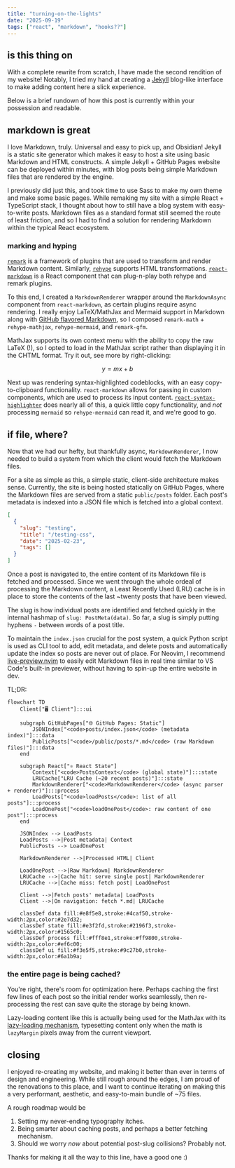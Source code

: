 ```yaml
---
title: "turning-on-the-lights"
date: "2025-09-19"
tags: ["react", "markdown", "hooks??"]
---
```


## is this thing on

With a complete rewrite from scratch, I have made the second rendition of my website! Notably, I tried my hand at
creating a [Jekyll](https://jekyllrb.com/) blog-like interface to make adding content here a slick experience.

Below is a brief rundown of how this post is currently within your possession and readable.


## markdown is great

I love Markdown, truly. Universal and easy to pick up, and Obsidian! Jekyll is a static site generator which makes
it easy to host a site using basic Markdown and HTML constructs. A simple Jekyll + GitHub Pages website can be deployed within minutes, with blog posts being simple Markdown files that are rendered by the engine.

I previously did just this, and took time to use Sass to make my own theme and make some basic pages. While remaking my site with a simple React + TypeScript stack, I thought about how to still have a blog system with easy-to-write posts. Markdown files as a standard format still seemed the route of least friction, and so I had to find a solution for rendering Markdown within the typical React ecosystem.

### marking and hyping

[`remark`](https://github.com/remarkjs) is a framework of plugins that are used to transform and render Markdown content. Similarly, [`rehype`](https://github.com/rehypejs) supports HTML transformations. [`react-markdown`](https://github.com/remarkjs/react-markdown) is a React component that can plug-n-play both rehype and remark plugins.

To this end, I created a `MarkdownRenderer` wrapper around the `MarkdownAsync` component from `react-markdown`, as certain plugins require async rendering. I really enjoy LaTeX/MathJax and Mermaid support in Markdown along with [GitHub flavored Markdown](https://github.github.com/gfm/), so I composed `remark-math` + `rehype-mathjax`, `rehype-mermaid`, and `remark-gfm`.

MathJax supports its own context menu with the ability to copy the raw LaTeX (!), so I opted to load in the MathJax script rather than displaying it in the CHTML format. Try it out, see more by right-clicking:

$$y = mx + b$$

Next up was rendering syntax-highlighted codeblocks, with an easy copy-to-clipboard functionality. `react-markdown` allows for passing in custom components, which are used to process its input content. [`react-syntax-highlighter`](https://github.com/react-syntax-highlighter/react-syntax-highlighter) does nearly all of this, a quick little copy functionality, and _not_ processing `mermaid` so `rehype-mermaid` can read it, and we're good to go.

## if file, where?

Now that we had our hefty, but thankfully async, `MarkdownRenderer`, I now needed to build a system from which the client would fetch the Markdown files.

For a site as simple as this, a simple static, client-side architecture makes sense. Currently, the site is being hosted statically
on GitHub Pages, where the Markdown files are served from a static `public/posts` folder. Each post's metadata is indexed
into a JSON file which is fetched into a global context.

```json
[
  {
    "slug": "testing",
    "title": "/testing-css",
    "date": "2025-02-23",
    "tags": []
  }
]
```

Once a post is navigated to, the entire content of its Markdown file is fetched and processed. Since we went through the
whole ordeal of processing the Markdown content, a Least Recently Used (LRU) cache is in place to store the contents of the last ~twenty
posts that have been viewed.

The slug is how individual posts are identified and fetched quickly in the internal hashmap of `slug: PostMeta(data)`. So far, a slug is simply putting hyphens `-` between words of a post title.

To maintain the `index.json` crucial for the post system, a quick Python script is used as CLI tool to add, edit metadata, and delete posts and automatically update the index so posts are never out of place. For Neovim, I recommend [live-preview.nvim](https://github.com/brianhuster/live-preview.nvim) to easily edit Markdown files in real time similar to VS Code's built-in previewer, without having to spin-up the entire website in dev.

TL;DR:

```mermaid
flowchart TD
    Client["🖥️ Client"]:::ui

    subgraph GitHubPages["🌐 GitHub Pages: Static"]
        JSONIndex["<code>posts/index.json</code> (metadata index)"]:::data
        PublicPosts["<code>/public/posts/*.md</code> (raw Markdown files)"]:::data
    end

    subgraph React["⚛️ React State"]
        Context["<code>PostsContext</code> (global state)"]:::state
        LRUCache["LRU Cache (~20 recent posts)"]:::state
        MarkdownRenderer["<code>MarkdownRenderer</code> (async parser + renderer)"]:::process
        LoadPosts["<code>loadPosts</code>: list of all posts"]:::process
        LoadOnePost["<code>loadOnePost</code>: raw content of one post"]:::process
    end

    JSONIndex --> LoadPosts
    LoadPosts -->|Post metadata| Context
    PublicPosts --> LoadOnePost

    MarkdownRenderer -->|Processed HTML| Client

    LoadOnePost -->|Raw Markdown| MarkdownRenderer
    LRUCache -->|Cache hit: serve single post| MarkdownRenderer
    LRUCache -->|Cache miss: fetch post| LoadOnePost

    Client -->|Fetch posts' metadata| LoadPosts
    Client -->|On navigation: fetch *.md| LRUCache

    classDef data fill:#e8f5e8,stroke:#4caf50,stroke-width:2px,color:#2e7d32;
    classDef state fill:#e3f2fd,stroke:#2196f3,stroke-width:2px,color:#1565c0;
    classDef process fill:#fff8e1,stroke:#ff9800,stroke-width:2px,color:#ef6c00;
    classDef ui fill:#f3e5f5,stroke:#9c27b0,stroke-width:2px,color:#6a1b9a;
```

### the entire page is being cached?

You're right, there's room for optimization here. Perhaps caching the first few lines of each post so the initial render works seamlessly, then re-processing the rest can save quite the storage by being known.

Lazy-loading content like this is actually being used for the MathJax with its [lazy-loading mechanism](https://docs.mathjax.org/en/latest/output/lazy.html), typesetting content only when the math is `lazyMargin` pixels away from the current viewport.

## closing

I enjoyed re-creating my website, and making it better than ever in terms of design and engineering. While still rough around the edges, I am proud of the renovations to this place, and I want to continue iterating on making this a very performant, aesthetic, and easy-to-main bundle of ~75 files.

A rough roadmap would be
1. Setting my never-ending typography itches.
2. Being smarter about caching posts, and perhaps a better fetching mechanism.
3. Should we worry *now* about potential post-slug collisions? Probably not.

Thanks for making it all the way to this line, have a good one :)
